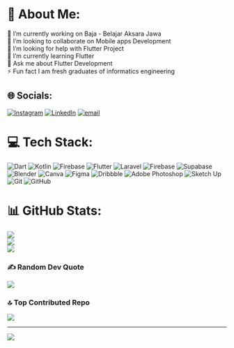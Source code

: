 # 💫 About Me:
🔭 I’m currently working on Baja - Belajar Aksara Jawa<br>👯 I’m looking to collaborate on Mobile apps Development<br>🤝 I’m looking for help with Flutter Project<br>🌱 I’m currently learning Flutter<br>💬 Ask me about Flutter Development<br>⚡ Fun fact I am fresh graduates of informatics engineering


## 🌐 Socials:
[![Instagram](https://img.shields.io/badge/Instagram-%23E4405F.svg?logo=Instagram&logoColor=white)](https://instagram.com/https://www.instagram.com/afdeveloper_/) [![LinkedIn](https://img.shields.io/badge/LinkedIn-%230077B5.svg?logo=linkedin&logoColor=white)](https://linkedin.com/in/https://www.linkedin.com/in/anggi-fauzan/) [![email](https://img.shields.io/badge/Email-D14836?logo=gmail&logoColor=white)](mailto:anggifauzan2020@gmail.com) 

# 💻 Tech Stack:
![Dart](https://img.shields.io/badge/dart-%230175C2.svg?style=flat&logo=dart&logoColor=white) ![Kotlin](https://img.shields.io/badge/kotlin-%237F52FF.svg?style=flat&logo=kotlin&logoColor=white) ![Firebase](https://img.shields.io/badge/firebase-%23039BE5.svg?style=flat&logo=firebase) ![Flutter](https://img.shields.io/badge/Flutter-%2302569B.svg?style=flat&logo=Flutter&logoColor=white) ![Laravel](https://img.shields.io/badge/laravel-%23FF2D20.svg?style=flat&logo=laravel&logoColor=white) ![Firebase](https://img.shields.io/badge/firebase-a08021?style=flat&logo=firebase&logoColor=ffcd34) ![Supabase](https://img.shields.io/badge/Supabase-3ECF8E?style=flat&logo=supabase&logoColor=white) ![Blender](https://img.shields.io/badge/blender-%23F5792A.svg?style=flat&logo=blender&logoColor=white) ![Canva](https://img.shields.io/badge/Canva-%2300C4CC.svg?style=flat&logo=Canva&logoColor=white) ![Figma](https://img.shields.io/badge/figma-%23F24E1E.svg?style=flat&logo=figma&logoColor=white) ![Dribbble](https://img.shields.io/badge/Dribbble-EA4C89?style=flat&logo=dribbble&logoColor=white) ![Adobe Photoshop](https://img.shields.io/badge/adobe%20photoshop-%2331A8FF.svg?style=flat&logo=adobe%20photoshop&logoColor=white) ![Sketch Up](https://img.shields.io/badge/SketchUp-005F9E?style=flat&logo=sketchup&logoColor=white) ![Git](https://img.shields.io/badge/git-%23F05033.svg?style=flat&logo=git&logoColor=white) ![GitHub](https://img.shields.io/badge/github-%23121011.svg?style=flat&logo=github&logoColor=white)
# 📊 GitHub Stats:
![](https://github-readme-stats.vercel.app/api?username=kutucoding&theme=dark&hide_border=true&include_all_commits=false&count_private=false)<br/>
![](https://github-readme-streak-stats.herokuapp.com/?user=kutucoding&theme=dark&hide_border=true)<br/>
![](https://github-readme-stats.vercel.app/api/top-langs/?username=kutucoding&theme=dark&hide_border=true&include_all_commits=false&count_private=false&layout=compact)

### ✍️ Random Dev Quote
![](https://quotes-github-readme.vercel.app/api?type=horizontal&theme=gruvbox)

### 🔝 Top Contributed Repo
![](https://github-contributor-stats.vercel.app/api?username=kutucoding&limit=5&theme=dark&combine_all_yearly_contributions=true)

---
[![](https://visitcount.itsvg.in/api?id=kutucoding&icon=5&color=7)](https://visitcount.itsvg.in)

<!-- Proudly created with GPRM ( https://gprm.itsvg.in ) -->
